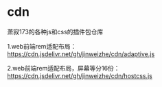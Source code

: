 # cdn
萧寂173的各种js和css的插件包仓库

1.web前端rem适配布局： https://cdn.jsdelivr.net/gh/jinweizhe/cdn/adaptive.js

2.web前端rem适配布局，屏幕等分16份：https://cdn.jsdelivr.net/gh/jinweizhe/cdn/hostcss.js
